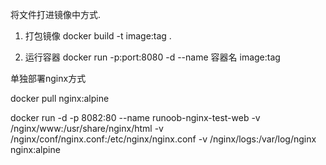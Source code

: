 


将文件打进镜像中方式.

1. 打包镜像
docker build -t image:tag .

2. 运行容器 
docker run -p:port:8080 -d --name 容器名  image:tag 




单独部署nginx方式

docker pull nginx:alpine


docker run -d -p 8082:80 --name runoob-nginx-test-web 
-v /nginx/www:/usr/share/nginx/html 
-v /nginx/conf/nginx.conf:/etc/nginx/nginx.conf 
-v /nginx/logs:/var/log/nginx 
nginx:alpine

